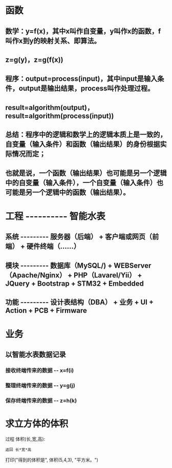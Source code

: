 # 函数
## 数学：y=f(x)，其中x叫作自变量，y叫作x的函数，f叫作x到y的映射关系、即算法。
##  z=g(y)，z=g(f(x))
## 程序：output=process(input)，其中input是输入条件，output是输出结果，process叫作处理过程。
##  result=algorithm(output)，result=algorithm(process(input))
## 总结：程序中的逻辑和数学上的逻辑本质上是一致的，自变量（输入条件）和函数（输出结果）的身份根据实际情况而定；
##  也就是说，一个函数（输出结果）也可能是另一个逻辑中的自变量（输入条件），一个自变量（输入条件）也可能是另一个逻辑中的函数（输出结果）。

# 工程 ---------- 智能水表
## 系统 --------- 服务器（后端）                                                         + 客户端或网页（前端）   + 硬件终端（……）
## 模块 --------- 数据库（MySQL/) + WEBServer（Apache/Nginx） + PHP（Lavarel/Yii）       + JQuery + Bootstrap     + STM32 + Embedded
## 功能 --------- 设计表结构（DBA） + 业务                                               + UI + Action            + PCB + Firmware

# 业务
## 以智能水表数据记录
### 接收终端传来的数据 -- x=f(i)
### 整理终端传来的数据 -- y=g(j)
### 保存终端传来的数据 -- z=h(k)

# 求立方体的体积

过程 体积(长,宽,高):

    返回 长*宽*高

打印("得到的体积是", 体积(5,4,3), "平方米。")

